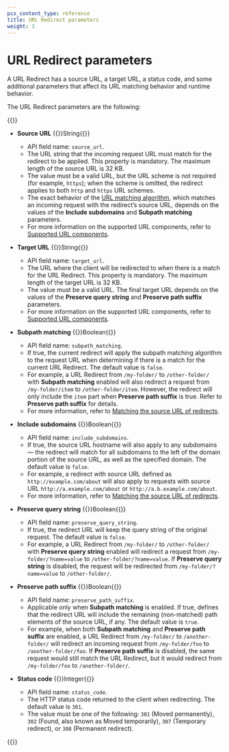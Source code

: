```yaml
---
pcx_content_type: reference
title: URL Redirect parameters
weight: 3
---
```


# URL Redirect parameters

A URL Redirect has a source URL, a target URL, a status code, and some additional parameters that affect its URL matching behavior and runtime behavior.

The URL Redirect parameters are the following:

{{<definitions>}}

- **Source URL** {{<type>}}String{{</type>}}

  - API field name: `source_url`.
  - The URL string that the incoming request URL must match for the redirect to be applied. This property is mandatory. The maximum length of the source URL is 32 KB.
  - The value must be a valid URL, but the URL scheme is not required (for example, `https`); when the scheme is omitted, the redirect applies to both `http` and `https` URL schemes.
  - The exact behavior of the [URL matching algorithm](/rules/bulk-redirects/how-it-works/#url-matching-algorithm), which matches an incoming request with the redirect’s source URL, depends on the values of the **Include subdomains** and **Subpath matching** parameters.
  - For more information on the supported URL components, refer to [Supported URL components](/rules/bulk-redirects/reference/url-components/).

- **Target URL** {{<type>}}String{{</type>}}

  - API field name: `target_url`.
  - The URL where the client will be redirected to when there is a match for the URL Redirect. This property is mandatory. The maximum length of the target URL is 32 KB.
  - The value must be a valid URL. The final target URL depends on the values of the **Preserve query string** and **Preserve path suffix** parameters.
  - For more information on the supported URL components, refer to [Supported URL components](/rules/bulk-redirects/reference/url-components/).

- **Subpath matching** {{<type>}}Boolean{{</type>}}

  - API field name: `subpath_matching`.
  - If true, the current redirect will apply the subpath matching algorithm to the request URL when determining if there is a match for the current URL Redirect. The default value is `false`.
  - For example, a URL Redirect from `/my-folder/` to `/other-folder/` with **Subpath matching** enabled will also redirect a request from `/my-folder/item` to `/other-folder/item`. However, the redirect will only include the `item` part when **Preserve path suffix** is true. Refer to **Preserve path suffix** for details.
  - For more information, refer to [Matching the source URL of redirects](/rules/bulk-redirects/how-it-works/#matching-the-source-url-of-redirects).

- **Include subdomains** {{<type>}}Boolean{{</type>}}

  - API field name: `include_subdomains`.
  - If true, the source URL hostname will also apply to any subdomains — the redirect will match for all subdomains to the left of the domain portion of the source URL, as well as the specified domain. The default value is `false`.
  - For example, a redirect with source URL defined as `http://example.com/about` will also apply to requests with source URL `http://a.example.com/about` or `http://a.b.example.com/about`.
  - For more information, refer to [Matching the source URL of redirects](/rules/bulk-redirects/how-it-works/#matching-the-source-url-of-redirects).

- **Preserve query string** {{<type>}}Boolean{{</type>}}

  - API field name: `preserve_query_string`.
  - If true, the redirect URL will keep the query string of the original request. The default value is `false`.
  - For example, a URL Redirect from `/my-folder/` to `/other-folder/` with **Preserve query string** enabled will redirect a request from `/my-folder/?name=value` to `/other-folder/?name=value`. If **Preserve query string** is disabled, the request will be redirected from `/my-folder/?name=value` to `/other-folder/`.

- **Preserve path suffix** {{<type>}}Boolean{{</type>}}

  - API field name: `preserve_path_suffix`.
  - Applicable only when **Subpath matching** is enabled. If true, defines that the redirect URL will include the remaining (non-matched) path elements of the source URL, if any. The default value is `true`.
  - For example, when both **Subpath matching** and **Preserve path suffix** are enabled, a URL Redirect from `/my-folder/` to `/another-folder/` will redirect an incoming request from `/my-folder/foo` to `/another-folder/foo`. If **Preserve path suffix** is disabled, the same request would still match the URL Redirect, but it would redirect from `/my-folder/foo` to `/another-folder/`.

- **Status code** {{<type>}}Integer{{</type>}}

  - API field name: `status_code`.
  - The HTTP status code returned to the client when redirecting. The default value is `301`.
  - The value must be one of the following: `301` (Moved permanently), `302` (Found, also known as Moved temporarily), `307` (Temporary redirect), or `308` (Permanent redirect).

{{</definitions>}}

